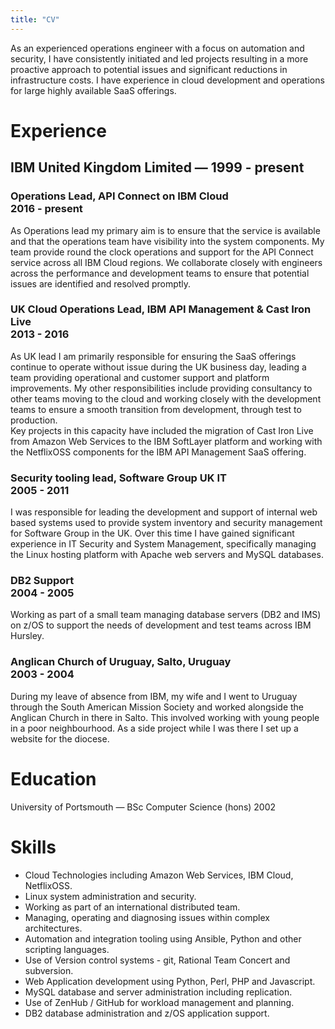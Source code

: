 ```yaml
---
title: "CV"
---
```

<style>
main h1 { font: 20pt/24pt Alegreya, serif; color: #098; text-transform: uppercase;}
main h2 { font: 20pt/24pt Alegreya, serif;}
main h3:first-line { font: 16pt/24pt sans-serif; }
main h3 { font: 10pt/12pt sans-serif; color: #555;}
main h4 { font-size: 12pt;}
</style>


As an experienced operations engineer with a focus on automation and security, I have consistently initiated and led projects resulting in a more proactive approach to potential issues and significant reductions in infrastructure costs. I have experience in cloud development and operations for large highly available SaaS offerings.

# Experience

## IBM United Kingdom Limited — 1999 - present

### Operations Lead, API Connect on IBM Cloud <br />2016 - present

As Operations lead my primary aim is to ensure that the service is available and that the operations team have visibility into the system components. My team provide round the clock operations and support for the API Connect service across all IBM Cloud regions. We collaborate closely with engineers across the performance and development teams to ensure that potential issues are identified and resolved promptly.

### UK Cloud Operations Lead, IBM API Management & Cast Iron Live <br />2013 - 2016

As UK lead I am primarily responsible for ensuring the SaaS offerings continue to operate without issue during the UK business day, leading a team providing operational and customer support and platform improvements. My other responsibilities include providing consultancy to other teams moving to the cloud and working closely with the development teams to ensure a smooth transition from development, through test to production.  
Key projects in this capacity have included the migration of Cast Iron Live from Amazon Web Services to the IBM SoftLayer platform and working with the NetflixOSS components for the IBM API Management SaaS offering.

### Security tooling lead, Software Group UK IT <br /> 2005 - 2011

I was responsible for leading the development and support of internal web based systems used to provide system inventory and security management for Software Group in the UK. Over this time I have gained significant experience in IT Security and System Management, specifically managing the Linux hosting platform with Apache web servers and MySQL databases.

### DB2 Support <br /> 2004 - 2005

Working as part of a small team managing database servers (DB2 and IMS) on z/OS to support the needs of development and test teams across IBM Hursley.

### Anglican Church of Uruguay, Salto, Uruguay <br /> 2003 - 2004

During my leave of absence from IBM, my wife and I went to Uruguay through the South American Mission Society and worked alongside the Anglican Church in there in Salto. This involved working with young people in a poor neighbourhood. As a side project while I was there I set up a website for the diocese.

# Education

University of Portsmouth — BSc Computer Science (hons) 2002

# Skills

 - Cloud Technologies including Amazon Web Services, IBM Cloud, NetflixOSS.
 - Linux system administration and security.
 - Working as part of an international distributed team.
 - Managing, operating and diagnosing issues within complex architectures.
 - Automation and integration tooling using Ansible, Python and other scripting languages.
 - Use of Version control systems - git, Rational Team Concert and subversion.
 - Web Application development using Python, Perl, PHP and Javascript.
 - MySQL database and server administration including replication.
 - Use of ZenHub / GitHub for workload management and planning.
 - DB2 database administration and z/OS application support.

